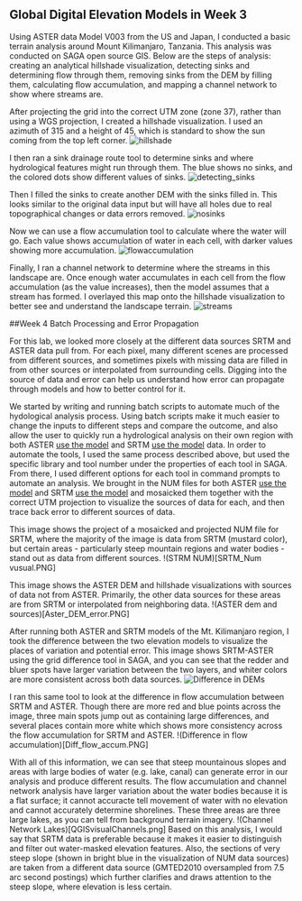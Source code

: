 ## Global Digital Elevation Models in Week 3

Using ASTER data Model V003 from the US and Japan, I conducted a basic terrain analysis around Mount Kilimanjaro, Tanzania. This analysis was conducted on SAGA open source GIS. Below are the steps of analysis: creating an analytical hillshade visualization, detecting sinks and determining flow through them, removing sinks from the DEM by filling them, calculating flow accumulation, and mapping a channel network to show where streams are.

After projecting the grid into the correct UTM zone (zone 37), rather than using a WGS projection, I created a hillshade visualization. I used an azimuth of 315 and a height of 45, which is standard to show the sun coming from the top left corner.
![hillshade](AnalyticalHillshading.PNG)

I then ran a sink drainage route tool to determine sinks and where hydrological features might run through them. The blue shows no sinks, and the colored dots show different values of sinks. 
![detecting_sinks](GoodSinkRoute.PNG)

Then I filled the sinks to create another DEM with the sinks filled in. This looks similar to the original data input but will have all holes due to real topographical changes or data errors removed.
![nosinks](GoodNoSinks.PNG)

Now we can use a flow accumulation tool to calculate where the water will go. Each value shows accumulation of water in each cell, with darker values showing more accumulation. 
![flowaccumulation](GoodFlowAccum.PNG)

Finally, I ran a channel network to determine where the streams in this landscape are. Once enough water accumulates in each cell from the flow accumulation (as the value increases), then the model assumes that a stream has formed. I overlayed this map onto the hillshade visualization to better see and understand the landscape terrain.
![streams](GoodChannelNetwork.PNG)

##Week 4 Batch Processing and Error Propagation

For this lab, we looked more closely at the different data sources SRTM and ASTER data pull from. For each pixel, many different scenes are processed from different sources, and sometimes pixels with missing data are filled in from other sources or interpolated from surrounding cells. Digging into the source of data and error can help us understand how error can propagate through models and how to better control for it. 

We started by writing and running batch scripts to automate much of the hydological analysis process. Using batch scripts make it much easier to change the inputs to different steps and compare the outcome, and also allow the user to quickly run a hydrological analysis on their own region with both ASTER [use the model](hydrology_ASTER.bat) and SRTM [use the model](hydrology_SRTM.bat) data. In order to automate the tools, I used the same process described above, but used the specific library and tool number under the properties of each tool in SAGA. From there, I used different options for each tool in command prompts to automate an analysis. We brought in the NUM files for both ASTER [use the model](mosaic_bat_aster.bat) and SRTM [use the model](mosaic_utmproj.bat) and mosaicked them together with the correct UTM projection to visualize the sources of data for each, and then trace back error to different sources of data. 

This image shows the project of a mosaicked and projected NUM file for SRTM, where the majority of the image is data from SRTM (mustard color), but certain areas - particularly steep mountain regions and water bodies - stand out as data from different sources. 
!(STRM NUM)[SRTM_Num vusual.PNG]

This image shows the ASTER DEM and hillshade visualizations with sources of data not from ASTER. Primarily, the other data sources for these areas are from SRTM or interpolated from neighboring data.
!(ASTER dem and sources)[Aster_DEM_error.PNG]

After running both ASTER and SRTM models of the Mt. Kilimanjaro region, I took the difference between the two elevation models to visualize the places of variation and potential error. This image shows SRTM-ASTER using the grid difference tool in SAGA, and you can see that the redder and bluer spots have larger variation between the two layers, and whiter colors are more consistent across both data sources. 
![Difference in DEMs](difference_DEMS.PNG)

I ran this same tool to look at the difference in flow accumulation between SRTM and ASTER. Though there are more red and blue points across the image, three main spots jump out as containing large differences, and several places contain more white which shows more consistency across the flow accumulation for SRTM and ASTER. 
!(Difference in flow accumulation)[Diff_flow_accum.PNG]

With all of this information, we can see that steep mountainous slopes and areas with large bodies of water (e.g. lake, canal) can generate error in our analysis and produce different results. The flow accumulation and channel network analysis have larger variation about the water bodies because it is a flat surface; it cannot accuracte tell movement of water with no elevation and cannot accurately determine shorelines. These three areas are three large lakes, as you can tell from background terrain imagery. 
!(Channel Network Lakes)[QGISvisualChannels.png]
Based on this analysis, I would say that SRTM data is preferable because it makes it easier to distinguish and filter out water-masked elevation features. Also, the sections of very steep slope (shown in bright blue in the visualization of NUM data sources) are taken from a different data source (GMTED2010 oversampled from 7.5 arc second postings) which further clarifies and draws attention to the steep slope, where elevation is less certain. 
